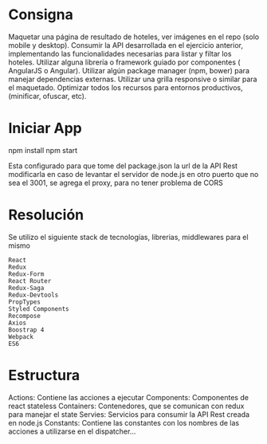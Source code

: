 # Consigna
Maquetar una página de resultado de hoteles, ver imágenes en el repo (solo mobile y desktop).
Consumir la API desarrollada en el ejercicio anterior, implementando las funcionalidades
necesarias para listar y filtar los hoteles.
Utilizar alguna librería o framework guiado por componentes ( AngularJS o Angular).
Utilizar algún package manager (npm, bower) para manejar dependencias externas.
Utilizar una grilla responsive o similar para el maquetado.
Optimizar todos los recursos para entornos productivos, (minificar, ofuscar, etc).

# Iniciar App

npm install
npm start

Esta configurado para que tome del package.json la url de la API Rest
modificarla en caso de levantar el servidor de node.js en otro puerto que no sea el 3001,
se agrega el proxy, para no tener problema de CORS

# Resolución
Se utilizo el siguiente stack de tecnologías, librerias, middlewares para el mismo

    React
    Redux
    Redux-Form
    React Router
    Redux-Saga
    Redux-Devtools
    PropTypes
    Styled Components
    Recompose
    Axios
    Boostrap 4
    Webpack
    ES6

# Estructura
Actions: Contiene las acciones a ejecutar
Components: Componentes de react stateless
Containers: Contenedores, que se comunican con redux para manejar el state
Servies: Servicios para consumir la API Rest creada en node.js
Constants: Contiene las constantes con los nombres de las acciones a utilizarse en el dispatcher...